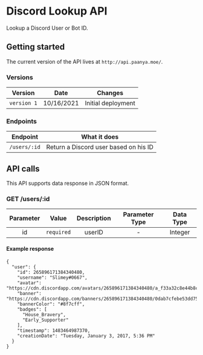 # Discord Lookup API

Lookup a Discord User or Bot ID.

## Getting started

The current version of the API lives at `http://api.paanya.moe/`.

### Versions

| Version | Date | Changes |
| :--------: | :--------: | :--------: |
| `version 1` | 10/16/2021 | Initial deployment |

### Endpoints

| Endpoint | What it does |
| :--------: | :--------: |
| `/users/:id` | Return a Discord user based on his ID |

## API calls

This API supports data response in JSON format.

### GET /users/:id

| Parameter | Value | Description | Parameter Type | Data Type |
| :--------: | :--------: | :--------: | :--------: | :--------: |
| id | `required` | userID | - | Integer

#### Example response

```
{
  "user": {
    "id": 265896171384340480,
    "username": "Slimey#0667",
    "avatar": "https://cdn.discordapp.com/avatars/265896171384340480/a_f33a32c8e44b8c0246e5433b8c0edb65",
    "banner": "https://cdn.discordapp.com/banners/265896171384340480/0dab7cfebe53dd7549fd84774a07ed78",
    "bannerColor": "#8f7cff",
    "badges": [
      "House_Bravery",
      "Early_Supporter"
    ],
    "timestamp": 1483464987370,
    "creationDate": "Tuesday, January 3, 2017, 5:36 PM"
  }
}
```
